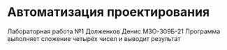 # Автоматизация проектирования
Лабораторная работа №1
Долженков Денис М3О-309Б-21
Программа выполняет сложение четырёх чисел и выводит результат